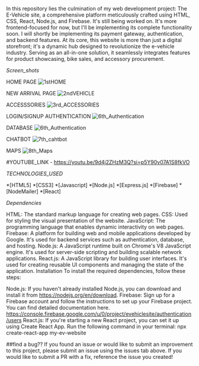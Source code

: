 In this repository lies the culmination of my web development project: The E-Vehicle site, a comprehensive platform meticulously crafted using HTML, CSS, React, Node.js, and Firebase. It's still being worked on. It's more frontend-focused for now, but I'll be implementing its complete functionality soon. I will shortly be implementing its payment gateway, authentication, and backend features.
At its core, this website is more than just a digital storefront; it's a dynamic hub designed to revolutionize the e-vehicle industry.
Serving as an all-in-one solution, it seamlessly integrates features for product showcasing, bike sales, and accessory procurement.

*Screen_shots*

HOME PAGE 
![1stHOME](https://github.com/adit9852/E-vehicle-website/assets/116372564/46c1f8fc-0706-4ce8-afc3-70deef4a8ded)

NEW ARRIVAL PAGE
![2ndVEHICLE](https://github.com/adit9852/E-vehicle-website/assets/116372564/a047eac4-a55e-48b6-9717-3b27060b03a6)

ACCESSSORIES
![3rd_ACCESSORIES](https://github.com/adit9852/E-vehicle-website/assets/116372564/14be8be2-887c-478d-9276-dc590cb2c5ed)

LOGIN/SIGNUP AUTHENTICATION
![6th_Authentication](https://github.com/adit9852/E-vehicle-website/assets/116372564/cf073348-7fa2-4ac5-96b5-6cf4072e14b4)

DATABASE
![6th_Authentication](https://github.com/adit9852/E-vehicle-website/assets/116372564/5880a6a6-a49c-4b3e-818f-f82f535ccc14)

CHATBOT
![7th_cahtbot](https://github.com/adit9852/E-vehicle-website/assets/116372564/2e071bb8-d0fb-428b-bf25-007c473eadee)

MAPS
![8th_Maps](https://github.com/adit9852/E-vehicle-website/assets/116372564/ed832845-0734-403a-be06-f03e04379150)

#YOUTUBE_LINK - https://youtu.be/9d4j2ZHzM3Q?si=p5Y90v07A1S8fkVO

_TECHNOLOGIES_USED_

*[HTML5]
*[CSS3]
*[Javascript]
*[Node.js]
*[Express.js]
*[Firebase]
*[NodeMailer]
*[React]



*Dependencies*

HTML: The standard markup language for creating web pages.
CSS: Used for styling the visual presentation of the website.
JavaScript: The programming language that enables dynamic interactivity on web pages.
Firebase: A platform for building web and mobile applications developed by Google. It's used for backend services such as authentication, database, and hosting.
Node.js: A JavaScript runtime built on Chrome's V8 JavaScript engine. It's used for server-side scripting and building scalable network applications.
React.js: A JavaScript library for building user interfaces. It's used for creating reusable UI components and managing the state of the application.
Installation
To install the required dependencies, follow these steps:

Node.js: If you haven't already installed Node.js, you can download and install it from https://nodejs.org/en/download.
Firebase: Sign up for a Firebase account and follow the instructions to set up your Firebase project. You can find detailed documentation here. https://console.firebase.google.com/u/0/project/evehiclesite/authentication/users
React.js: If you're starting a new React project, you can set it up using Create React App. Run the following command in your terminal:
npx create-react-app my-ev-website


##find a bug??
If you found an issue or would like to submit an improvement to this project, please submit an
issue using the issues tab above. If you would like to submit a PR with a fix, reference the
issue you created!

